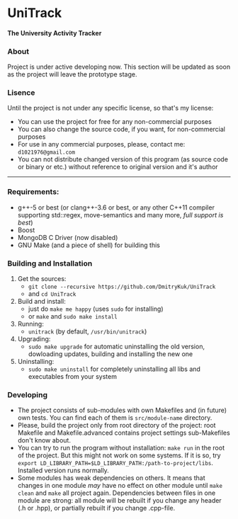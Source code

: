 # UniTrack
#### The University Activity Tracker

### About
Project is under active developing now. This section will be updated as soon as the project will leave the prototype stage.

### Lisence
Until the project is not under any specific license,
so that's my license:

- You can use the project for free for any non-commercial purposes
- You can also change the source code, if you want, for non-commercial purposes
- For use in any commercial purposes, please, contact me: `d1021976@gmail.com`
- You can not distribute changed version of this program (as source code or binary or etc.) without reference to original version and it's author

---

### Requirements:
- g++-5 or best (or clang++-3.6 or best, or any other C++11 compiler supporting std::regex, move-semantics and many more, *full support is best*)
- Boost
- MongoDB C Driver (now disabled)
- GNU Make (and a piece of shell) for building this

### Building and Installation
1. Get the sources:
	- `git clone --recursive https://github.com/DmitryKuk/UniTrack`
	- and `cd UniTrack`
2. Build and install:
	- just do `make me happy` (uses `sudo` for installing)
	- or `make` and `sudo make install`
3. Running:
	- `unitrack` (by default, `/usr/bin/unitrack`)
4. Upgrading:
	- `sudo make upgrade` for automatic uninstalling the old version, dowloading updates, building and installing the new one
5. Uninstalling:
	- `sudo make uninstall` for completely uninstalling all libs and executables from your system

### Developing
- The project consists of sub-modules with own Makefiles and (in future) own tests. You can find each of them is `src/module-name` directory.
- Please, build the project only from root directory of the project: root Makefile and Makefile.advanced contains project settings sub-Makefiles don't know about.
- You can try to run the program without installation: `make run` in the root of the project. But this might not work on some systems. If it is so, try `export LD_LIBRARY_PATH=$LD_LIBRARY_PATH:/path-to-project/libs`. Installed version runs normally.
- Some modules has weak dependencies on others. It means that changes in one module *may* have no effect on other module until `make clean` and `make` all project again. Dependencies between files in one module are strong: all module will be rebuilt if you change any header (.h or .hpp), or partially rebuilt if you change .cpp-file.
